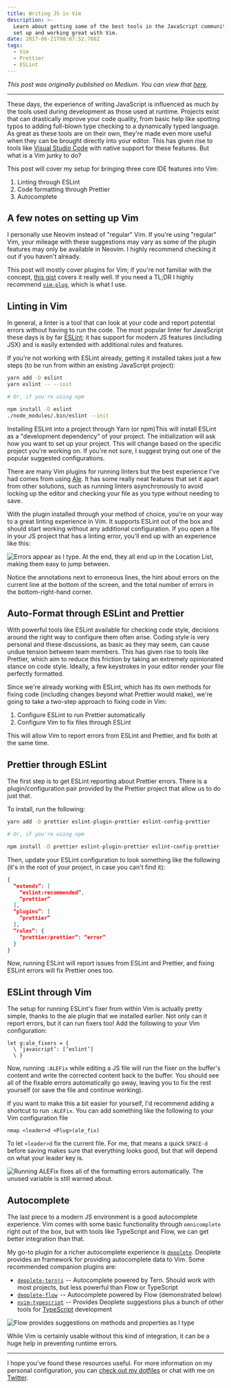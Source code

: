 ```yaml
---
title: Writing JS in Vim
description: >-
  Learn about getting some of the best tools in the JavaScript community
  set up and working great with Vim.
date: 2017-06-21T08:07:52.708Z
tags:
  - Vim
  - Prettier
  - ESLint
---
```


_This post was originally published on Medium. You can view that [here](https://medium.com/@alexlafroscia/writing-js-in-vim-4c971a95fd49)._

---

These days, the experience of writing JavaScript is influenced as much by the tools used during development as those used at runtime. Projects exist that can drastically improve your code quality, from basic help like spotting typos to adding full-blown type checking to a dynamically typed language. As great as these tools are on their own, they're made even more useful when they can be brought directly into your editor. This has given rise to tools like [Visual Studio Code](https://code.visualstudio.com/) with native support for these features. But what is a Vim junky to do?

This post will cover my setup for bringing three core IDE features into Vim:

1. Linting through ESLint
2. Code formatting through Prettier
3. Autocomplete

## A few notes on setting up Vim

I personally use Neovim instead of "regular" Vim. If you're using "regular" Vim, your mileage with these suggestions may vary as some of the plugin features may only be available in Neovim. I highly recommend checking it out if you haven't already.

This post will mostly cover plugins for Vim; if you're not familiar with the concept, [this gist](https://gist.github.com/manasthakur/ab4cf8d32a28ea38271ac0d07373bb53) covers it really well. If you need a TL;DR I highly recommend [`vim-plug`](https://github.com/junegunn/vim-plug), which is what I use.

## Linting in Vim

In general, a linter is a tool that can look at your code and report potential errors without having to run the code. The most popular linter for JavaScript these days is by far [ESLint](https://eslint.org/); it has support for modern JS features (including JSX) and is easily extended with additional rules and features.

If you're not working with ESLint already, getting it installed takes just a few steps (to be run from within an existing JavaScript project):

```bash
yarn add -D eslint
yarn eslint -- --init

# Or, if you're using npm

npm install -D eslint
./node_modules/.bin/eslint --init
```

Installing ESLint into a project through Yarn (or npm)This will install ESLint as a "development dependency" of your project. The initialization will ask how you want to set up your project. This will change based on the specific project you're working on. If you're not sure, I suggest trying out one of the popular suggested configurations.

There are many Vim plugins for running linters but the best experience I've had comes from using [Ale](https://github.com/w0rp/ale). It has some really neat features that set it apart from other solutions, such as running linters asynchronously to avoid locking up the editor and checking your file as you type without needing to save.

With the plugin installed through your method of choice, you're on your way to a great linting experience in Vim. It supports ESLint out of the box and should start working without any additional configuration. If you open a file in your JS project that has a linting error, you'll end up with an experience like this:

![Errors appear as I type. At the end, they all end up in the Location List, making them easy to jump between.](./realtime-errors.gif)

Notice the annotations next to erroneous lines, the hint about errors on the current line at the bottom of the screen, and the total number of errors in the bottom-right-hand corner.

## Auto-Format through ESLint and Prettier

With powerful tools like ESLint available for checking code style, decisions around the right way to configure them often arise. Coding style is very personal and these discussions, as basic as they may seem, can cause undue tension between team members. This has given rise to tools like Prettier, which aim to reduce this friction by taking an extremely opinionated stance on code style. Ideally, a few keystrokes in your editor render your file perfectly formatted.

Since we're already working with ESLint, which has its own methods for fixing code (including changes beyond what Prettier would make), we're going to take a two-step approach to fixing code in Vim:

1. Configure ESLint to run Prettier automatically
2. Configure Vim to fix files through ESLint

This will allow Vim to report errors from ESLint and Prettier, and fix both at the same time.

## Prettier through ESLint

The first step is to get ESLint reporting about Prettier errors. There is a plugin/configuration pair provided by the Prettier project that allow us to do just that.

To install, run the following:

```bash
yarn add -D prettier eslint-plugin-prettier eslint-config-prettier

# Or, if you're using npm

npm install -D prettier eslint-plugin-prettier eslint-config-prettier
```

Then, update your ESLint configuration to look something like the following (it's in the root of your project, in case you can't find it):

```json
{
  “extends”: [
    “eslint:recommended”,
    “prettier”
  ],
  “plugins”: [
    “prettier”
  ],
  “rules”: {
    “prettier/prettier”: “error”
  }
}
```

Now, running ESLint will report issues from ESLint and Prettier, and fixing ESLint errors will fix Prettier ones too.

## ESLint through Vim

The setup for running ESLint's fixer from within Vim is actually pretty simple, thanks to the ale plugin that we installed earlier. Not only can it report errors, but it can run fixers too! Add the following to your Vim configuration:

```vim
let g:ale_fixers = {
  \ ‘javascript’: [‘eslint’]
  \ }
```

Now, running `:ALEFix` while editing a JS file will run the fixer on the buffer's content and write the corrected content back to the buffer. You should see all of the fixable errors automatically go away, leaving you to fix the rest yourself (or save the file and continue working).

If you want to make this a bit easier for yourself, I'd recommend adding a shortcut to run `:ALEFix`. You can add something like the following to your Vim configuration file

```vim
nmap <leader>d <Plug>(ale_fix)
```

To let `<leader>d` fix the current file. For me, that means a quick `SPACE-d` before saving makes sure that everything looks good, but that will depend on what your leader key is.

![Running ALEFix fixes all of the formatting errors automatically. The unused variable is still warned about.](./format-in-buffer.gif)

## Autocomplete

The last piece to a modern JS environment is a good autocomplete experience. Vim comes with some basic functionality through `omnicomplete` right out of the box, but with tools like TypeScript and Flow, we can get better integration than that.

My go-to plugin for a richer autocomplete experience is [`deoplete`](https://github.com/Shougo/deoplete.nvim). Deoplete provides an framework for providing autocomplete data to Vim. Some recommended companion plugins are:

- [`deoplete-ternjs`](https://github.com/carlitux/deoplete-ternjs)  -- Autocomplete powered by Tern. Should work with most projects, but less powerful than Flow or TypeScript
- [`deoplete-flow`](https://github.com/steelsojka/deoplete-flow)   -- Autocomplete powered by Flow (demonstrated below)
- [`nvim-typescript`](https://github.com/mhartington/nvim-typescript)  -- Provides Deoplete suggestions plus a bunch of other tools for [TypeScript](https://www.typescriptlang.org/) development

![Flow provides suggestions on methods and properties as I type](./flow-autocomplete.gif)

While Vim is certainly usable without this kind of integration, it can be a huge help in preventing runtime errors.

---

I hope you've found these resources useful. For more information on my personal configuration, you can [check out my dotfiles](https://github.com/alexlafroscia/dotfiles/tree/master/nvim) or chat with me on [Twitter](https://twitter.com/alexlafroscia).
